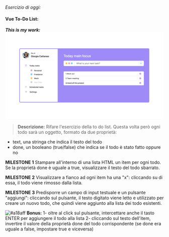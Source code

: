 _Esercizio di oggi:_

#### Vue To-Do List:

**_This is my work:_**
![](./img/myWork.png)

> **Descrizione:**
> Rifare l'esercizio della to do list.
> Questa volta però ogni todo sarà un oggetto, formato da due proprietà:

- text, una stringa che indica il testo del todo
- done, un booleano (true/false) che indica se il todo è stato fatto oppure no

**MILESTONE 1**
Stampare all'interno di una lista HTML un item per ogni todo.
Se la proprietà done è uguale a true, visualizzare il testo del todo sbarrato.

**MILESTONE 2**
Visualizzare a fianco ad ogni item ha una "x": cliccando su di essa, il todo viene rimosso dalla lista.

**MILESTONE 3**
Predisporre un campo di input testuale e un pulsante "aggiungi": cliccando sul pulsante, il testo digitato viene letto e utilizzato per creare un nuovo todo, che quindi viene aggiunto alla lista dei todo esistenti.

![#a18aff](https://placehold.co/15x15/a18aff/a18aff.png) **Bonus:**
1- oltre al click sul pulsante, intercettare anche il tasto ENTER per aggiungere il todo alla lista
2- cliccando sul testo dell'item, invertire il valore della proprietà done del todo corrispondente (se done era uguale a false, impostare true e viceversa)
